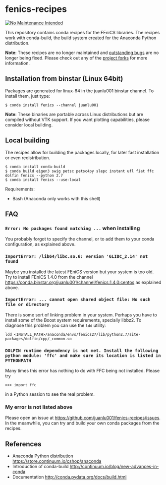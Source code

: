 # fenics-recipes

[![No Maintenance Intended](http://unmaintained.tech/badge.svg)](http://unmaintained.tech/)

This repository contains conda recipes for the FEniCS libraries.
The recipes work with conda-build, the build system created for
the Anaconda Python distribution.

**Note**: These recipes are no longer maintained and
[outstanding bugs](https://github.com/Juanlu001/fenics-recipes/issues)
are no longer being fixed. Please check out any of the
[project forks](https://github.com/Juanlu001/fenics-recipes/network)
for more information.

## Installation from binstar (Linux 64bit)

Packages are generated for linux-64 in the juanlu001 binstar channel.
To install them, just type:

`$ conda install fenics --channel juanlu001`

**Note**: These binaries are portable across Linux distributions but
are compiled without VTK support. If you want plotting capabilities,
please consider local building.

## Local building

The recipes allow for building the packages locally, for later
fast installation or even redistribution.

```
$ conda install conda-build
$ conda build eigen3 swig petsc petsc4py slepc instant ufl fiat ffc dolfin fenics --python 2.7
$ conda install fenics --use-local
```

Requirements:

* Bash (Anaconda only works with this shell)

## FAQ

### `Error: No packages found matching ...` when installing

You probably forgot to specify the channel, or to add them to your conda
configuration, as explained above.

### `ImportError: /lib64/libc.so.6: version 'GLIBC_2.14' not found`

Maybe you installed the latest FEniCS version but your system is too old.
Try to install FEniCS 1.4.0 from the channel
https://conda.binstar.org/juanlu001/channel/fenics:1.4.0:centos as explained
above.

### `ImportError: ... cannot open shared object file: No such file or directory`

There is some sort of linking problem in your system. Perhaps you have
to install some of the Boost system requirements, specially libbz2. To diagnose
this problem you can use the `ldd` utility:

`ldd <INSTALL_PATH>/anaconda/envs/fenics27/lib/python2.7/site-packages/dolfin/cpp/_common.so`

### `DOLFIN runtime dependency is not met. Install the following python module: 'ffc' and make sure its location is listed in PYTHONPATH`

Many times this error has nothing to do with FFC being not installed. Please try

`>>> import ffc`

in a Python session to see the real problem.

### My error is not listed above

Please open an issue at https://github.com/juanlu001/fenics-recipes/issues.
In the meanwhile, you can try and build your own conda packages from the recipes.

## References

* Anaconda Python distribution https://store.continuum.io/cshop/anaconda
* Introduction of conda-build http://continuum.io/blog/new-advances-in-conda
* Documentation http://conda.pydata.org/docs/build.html
